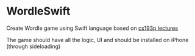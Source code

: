 # WordleSwift
Create Wordle game using Swift language based on [cs193p lectures](https://cs193p.sites.stanford.edu/)

The game should have all the logic, UI and should be installed on iPhone (through sideloading)
